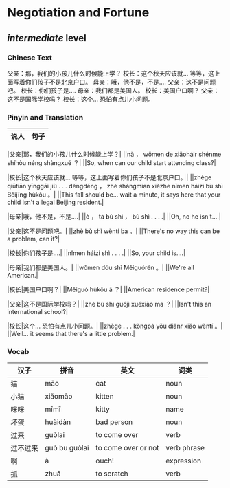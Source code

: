 # Negotiation and Fortune
## *intermediate* level

### Chinese Text
父亲：那，我们的小孩儿什么时候能上学？
校长：这个秋天应该就...  等等，这上面写着你们孩子不是北京户口。
母亲：哦，他不是，不是....
父亲：这不是问题吧。
校长：你们孩子是....
母亲：我们都是美国人。
校长：美国户口啊？
父亲：这不是国际学校吗？
校长：这个... 恐怕有点儿小问题。

### Pinyin and Translation
|说人|句子|
|----|----|

|父亲|那，我们的小孩儿什么时候能上学？|
||nà ， wǒmen de xiǎoháir shénme shíhòu néng shàngxué ？|
||So, when can our child start attending class?|

|校长|这个秋天应该就...  等等，这上面写着你们孩子不是北京户口。|
||zhège qiūtiān yīnggāi jiù . . .   děngděng ， zhè shàngmian xiězhe nǐmen háizi bù shì Běijīng hùkǒu 。|
||This fall should be... wait a minute, it says here that your child isn't a legal Beijing resident.|

|母亲|哦，他不是，不是....|
||ò ， tā bù shì ， bù shì . . . .|
||Oh, no he isn't....|

|父亲|这不是问题吧。|
||zhè bù shì wèntí ba 。|
||There's no way this can be a problem, can it?|

|校长|你们孩子是....|
||nǐmen háizi shì . . . .|
||So, your child is....|

|母亲|我们都是美国人。|
||wǒmen dōu shì Měiguórén 。|
||We're all American.|

|校长|美国户口啊？|
||Měiguó hùkǒu ā ？|
||American residence permit?|

|父亲|这不是国际学校吗？|
||zhè bù shì guójì xuéxiào ma ？|
||Isn't this an international school?|

|校长|这个... 恐怕有点儿小问题。|
||zhège . . .  kǒngpà yǒu diǎnr xiǎo wèntí 。|
||Well... it seems that there's a little problem.|
### Vocab
|汉子|拼音|英文|词类|
|----|----|----|----|
|猫|māo|cat|noun|
|小猫|xiǎomāo|kitten|noun|
|咪咪|mīmī|kitty|name|
|坏蛋|huàidàn|bad person|noun|
|过来|guòlai|to come over|verb|
|过不过来|guò bu guòlai|to come over or not|verb phrase|
|啊|à|ouch!|expression|
|抓|zhuā|to scratch|verb|